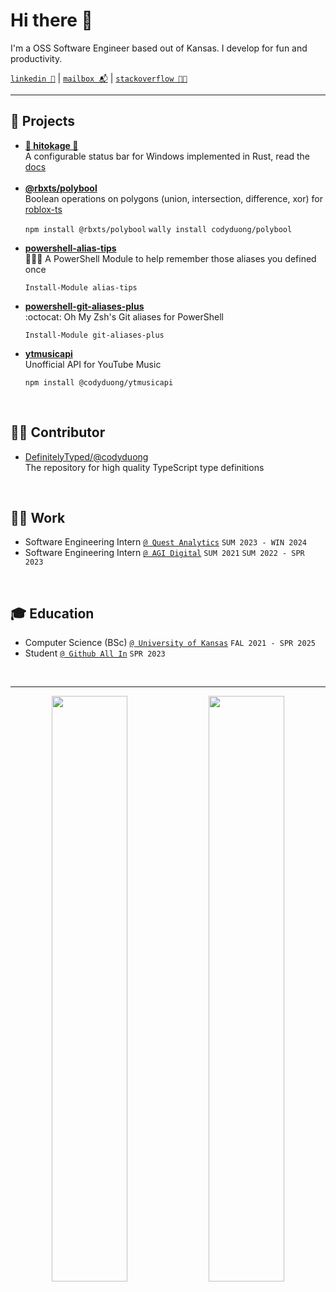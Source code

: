 # Hi there 👋

I'm a OSS Software Engineer based out of Kansas. I develop for fun and productivity.

<!--
[`website (under renovation) 🏗️`](https://codyduong.dev/ 'My Personal Website')
|
-->
[`linkedin 💼`](https://www.linkedin.com/in/cody-duong/ 'My LinkedIn')
|
[`mailbox 📬`](mailto:cody.qd@gmail.com 'Send an email')
|
[`stackoverflow 🧑‍💻`](https://stackoverflow.com/users/17954209/cody-duong)
_________________

## 🔧 Projects

<ul>
  <li>
    <a href="https://github.com/codyduong/hitokage"><b>🚧 hitokage 🚧</b></a>
    <div>A configurable status bar for Windows implemented in Rust, read the <a href="https://codyduong.github.io/hitokage/">docs</a></div>
    <br>
  </li>
  <li>
    <a href="https://github.com/codyduong/rbxts-polybool"><b>@rbxts/polybool</b></a>
    <div>Boolean operations on polygons (union, intersection, difference, xor) for <a href="https://roblox-ts.com/">roblox-ts</a></div>
    <p><code>npm install @rbxts/polybool</code> <code>wally install codyduong/polybool</code></p>
  </li>
  <li>
    <a href="https://github.com/codyduong/powershell-alias-tips"><b>powershell-alias-tips</b></a>
    <div>🤔💭🔄 A PowerShell Module to help remember those aliases you defined once</div>
    <p><code>Install-Module alias-tips</code>
  </li>
  <li>
    <a href="codyduong/powershell-git-aliases-plus"><b>powershell-git-aliases-plus</b></a>
    <div>:octocat: Oh My Zsh's Git aliases for PowerShell</div>
    <p><code>Install-Module git-aliases-plus</code>
  </li>
  <li>
    <a href="https://github.com/codyduong/ytmusicapiJS"><b>ytmusicapi</b></a>
    <div>Unofficial API for YouTube Music</div>
    <p><code>npm install @codyduong/ytmusicapi</code>
  </li>
</ul>

<br>

## 👷🏻 Contributor

<ul>
  <li>
    <a href=https://github.com/DefinitelyTyped/DefinitelyTyped/issues?q=sort%3Aupdated-desc%20commenter%3Acodyduong>DefinitelyTyped/@codyduong</a>
    <div>The repository for high quality TypeScript type definitions</div>
  </li>
</ul>

<br>

## 🧑‍💻 Work
- Software Engineering Intern [`@ Quest Analytics`](https://questanalytics.com/) `SUM 2023 - WIN 2024`
- Software Engineering Intern [`@ AGI Digital`](https://web.archive.org/web/20210618182354/https://www.agisuretrack.com/) `SUM 2021` `SUM 2022 - SPR 2023`

<br>

## 🎓 Education
<!--
- `Human-Computer Interaction (PhD)` [`@ TBD`]() `TBD`
- `MBA` [`@ TBD`]() `TBD`
-->
- Computer Science (BSc) [`@ University of Kansas`](https://ku.edu/) `FAL 2021 - SPR 2025`
- Student [`@ Github All In`](https://allinopensource.org/) `SPR 2023`

<br>

_________________

<!--
[`/\.[jt]sx?$/`](https://github.com/search?p=1&q=user%3Acodyduong+language%3AJavascript+language%3ATypescript&type=Repositories 'Javascript and Typescript Repositories')

[`/\.ps(md)?1$/`](https://github.com/search?p=1&q=user%3Acodyduong+language%3APowerShell&type=Repositories 'PowerShell Repositories')

[`/\.py$/`](https://github.com/search?p=1&q=user%3Acodyduong+language%3APython&type=Repositories 'Python Repositories')

[`/\.(?![jt]sx?)(?!ps(md)?1)(?!py).*$/`](https://github.com/search?p=1&q=user%3Acodyduong+-language%3AJavascript+-language%3ATypescript+-language%3APython+-language%3APowerShell&type=Repositories 'All Other Repositories')

_________________
-->

<p align="center">
  <img width="49%" align="center" src="https://github-readme-stats.vercel.app/api?username=codyduong&count_private=true&theme=transparent&show_icons=true&show=reviews,prs_merged,prs_merged_percentage"" />
  <img width="49%" align="center" src="https://github-readme-stats.vercel.app/api/top-langs/?username=codyduong&langs_count=14&layout=compact&card_width=460&theme=transparent&exclude_repo=EECS-678,EECS-678-quash,DefinitelyTyped,EECS-665&hide=java,jupyter%20notebook" />
</p>
